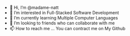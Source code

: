 - 👋 Hi, I’m @madame-natt
- 👀 I’m interested in Full-Stacked Software Development
- 🌱 I’m currently learning Multiple Computer Languages
- 💞️ I’m looking to friends who can collaborate with me
- 📫 How to reach me ... You can contract me on My Github

<!---
madame-natt/madame-natt is a ✨ special ✨ repository because its `README.md` (this file) appears on your GitHub profile.
You can click the Preview link to take a look at your changes.
--->
